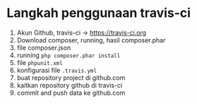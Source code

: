 # Langkah penggunaan travis-ci

1. Akun Github, travis-ci -> https://travis-ci.org
2. Download composer, running, hasil composer.phar
3. file composer.json
4. running `php composer.phar install`
5. file `phpunit.xml`
6. konfigurasi file `.travis.yml`
7. buat repository project di github.com
8. kaitkan repository github di travis-ci
9. commit and push data ke github.com

